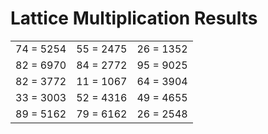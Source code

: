 # Lattice Multiplication Results

|   |   |   |
|---|---|---|
| 74 = 5254 | 55 = 2475 | 26 = 1352 |
| 82 = 6970 | 84 = 2772 | 95 = 9025 |
| 82 = 3772 | 11 = 1067 | 64 = 3904 |
| 33 = 3003 | 52 = 4316 | 49 = 4655 |
| 89 = 5162 | 79 = 6162 | 26 = 2548 |
